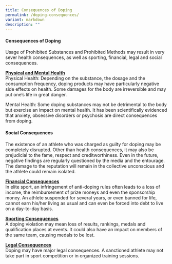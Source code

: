 ```yaml
---
title: Consequences of Doping
permalink: /doping-consequences/
variant: markdown
description: ""
---
```

#### Consequences of Doping

Usage of Prohibited Substances and Prohibited Methods may result in very sever health consequences, as well as sporting, financial, legal and social consequences.

<u>**Physical and Mental Health**</u>  
Physical Health: Depending on the substance, the dosage and the consumption frequency, doping products may have particularly negative side effects on health. Some damages for the body are irreversible and may put one’s life in great danger.

Mental Health: Some doping substances may not be detrimental to the body but exercise an impact on mental health. It has been scientifically evidenced that anxiety, obsessive disorders or psychosis are direct consequences from doping.

#### Social Consequences  
The existence of an athlete who was charged as guilty for doping may be completely disrupted. Other than health consequences, it may also be prejudicial to the fame, respect and creditworthiness. Even in the future, negative findings are regularly questioned by the media and the entourage. The damage to the reputation will remain in the collective unconscious and the athlete could remain isolated.

<u>**Financial Consequences**</u>  
In elite sport, an infringement of anti-doping rules often leads to a loss of income, the reimbursement of prize moneys and even the sponsorship money. An athlete suspended for several years, or even banned for life, cannot earn his/her living as usual and can even be forced into debt to live on a day-to-day basis.

<u>**Sporting Consequences**</u>  
A doping violation may mean loss of results, rankings, medals and qualification places at events. It could also have an impact on members of the same team, causing medals to be lost.

<u>**Legal Consequences**</u>  
Doping may have major legal consequences. A sanctioned athlete may not take part in sport competition or in organized training sessions.